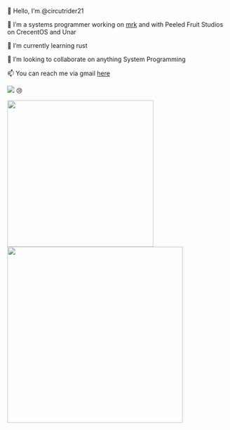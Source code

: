 👋 Hello, I’m @circutrider21

👀 I’m a systems programmer working on [mrk](https://github.com/circutrider21/mrk) and with Peeled Fruit Studios on CrecentOS and Unar

🌱 I’m currently learning rust

💞️ I’m looking to collaborate on anything System Programming

📫 You can reach me via gmail [here](circutrider21@gmail.com)

![](https://komarev.com/ghpvc/?username=circutrider21) 😢

<a href="#">
  <img align="center" src="https://github-readme-stats.vercel.app/api/top-langs/?username=circutrider21&layout=compact" width="333" />
</a>
<a href="#">
  <img align="center" src="https://github-readme-stats.vercel.app/api?username=circutrider21&show_icons=true" width="400"/>
</a>

<!---
circutrider21/circutrider21 is a ✨ special ✨ repository because its `README.md` (this file) appears on your GitHub profile.
You can click the Preview link to take a look at your changes.
--->
